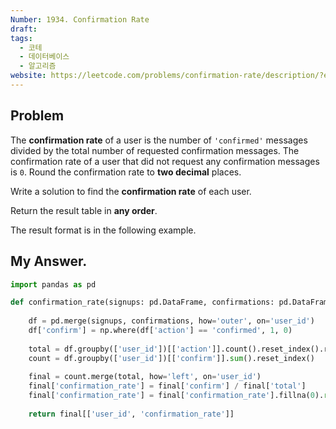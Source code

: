 ```yaml
---
Number: 1934. Confirmation Rate
draft: 
tags:
  - 코테
  - 데이터베이스
  - 알고리즘
website: https://leetcode.com/problems/confirmation-rate/description/?envType=study-plan-v2&envId=top-sql-50
---
```

## Problem
The **confirmation rate** of a user is the number of `'confirmed'` messages divided by the total number of requested confirmation messages. The confirmation rate of a user that did not request any confirmation messages is `0`. Round the confirmation rate to **two decimal** places.

Write a solution to find the **confirmation rate** of each user.

Return the result table in **any order**.

The result format is in the following example.


## My Answer.
```python
import pandas as pd

def confirmation_rate(signups: pd.DataFrame, confirmations: pd.DataFrame) -> pd.DataFrame:
	
	df = pd.merge(signups, confirmations, how='outer', on='user_id')
	df['confirm'] = np.where(df['action'] == 'confirmed', 1, 0)
	
	total = df.groupby(['user_id'])[['action']].count().reset_index().rename(columns={'action':'total'})
	count = df.groupby(['user_id'])[['confirm']].sum().reset_index()
	
	final = count.merge(total, how='left', on='user_id')
	final['confirmation_rate'] = final['confirm'] / final['total']
	final['confirmation_rate'] = final['confirmation_rate'].fillna(0).round(2)
	
	return final[['user_id', 'confirmation_rate']]
```
